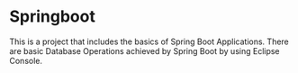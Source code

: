 # Springboot

This is a project that includes the basics of Spring Boot Applications.
There are basic Database Operations achieved by Spring Boot by using Eclipse Console.
